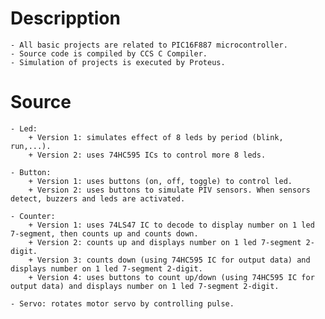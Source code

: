 # Descripption
    - All basic projects are related to PIC16F887 microcontroller.
    - Source code is compiled by CCS C Compiler.
    - Simulation of projects is executed by Proteus.

# Source
    - Led: 
        + Version 1: simulates effect of 8 leds by period (blink, run,...).
        + Version 2: uses 74HC595 ICs to control more 8 leds.

    - Button: 
        + Version 1: uses buttons (on, off, toggle) to control led.
        + Version 2: uses buttons to simulate PIV sensors. When sensors detect, buzzers and leds are activated.

    - Counter:
        + Version 1: uses 74LS47 IC to decode to display number on 1 led 7-segment, then counts up and counts down.
        + Version 2: counts up and displays number on 1 led 7-segment 2-digit.
        + Version 3: counts down (using 74HC595 IC for output data) and displays number on 1 led 7-segment 2-digit.
        + Version 4: uses buttons to count up/down (using 74HC595 IC for output data) and displays number on 1 led 7-segment 2-digit.

    - Servo: rotates motor servo by controlling pulse.